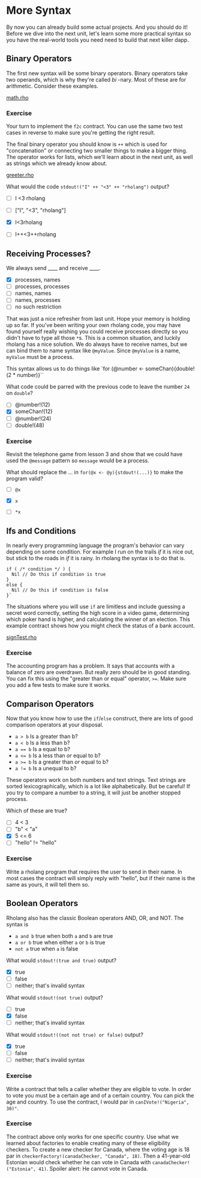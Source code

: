 # More Syntax

By now you can already build some actual projects. And you should do it! Before we dive into the next unit, let's learn some more practical syntax so you have the real-world tools you need need to build that next killer dapp.

## Binary Operators
The first new syntax will be some binary operators. Binary operators take two operands, which is why they're called _bi_ -nary. Most of these are for arithmetic. Consider these examples.

[math.rho](math.rho)

### Exercise
Your turn to implement the `f2c` contract. You can use the same two test cases in reverse to make sure you're getting the right result.

The final binary operator you should know is `++` which is used for "concatenation" or connecting two smaller things to make a bigger thing. The operator works for lists, which we'll learn about in the next unit, as well as strings which we already know about.

[greeter.rho](greeter.rho)

What would the code `stdout!("I" ++ "<3" ++ "rholang")` output?
- [ ] I <3 rholang
- [ ] ["I", "<3", "rholang"]
- [x] I<3rholang
- [ ] I++<3++rholang



## Receiving Processes?

We always send ____ and receive ____.
- [x] processes, names
- [ ] processes, processes
- [ ] names, names
- [ ] names, processes
- [ ] no such restriction

<!-- TODO: Another standing at a mailbox drawing. Maybe mix it up with the kind of mailbox that mounts on the front of your house or a mail slot or something. "Awww man, bills again? I wanted love letters." -->

That was just a nice refresher from last unit. Hope your memory is holding up so far. If you've been writing your own rholang code, you may have found yourself really wishing you could receive processes directly so you didn't have to type all those `*`s. This is a common situation, and luckily rholang has a nice solution. We do always have to receive names, but we can bind them to name syntax like `@myValue`. Since `@myValue` is a name, `myValue` must be a process.

This syntax allows us to do things like
`for (@number <- someChan){double!(2 * number)}``

What code could be parred with the previous code to leave the number `24` on `double`?
- [ ] @number!(12)
- [x] someChan!(12)
- [ ] @number!(24)
- [ ] double!(48)

### Exercise
Revisit the telephone game from lesson 3 and show that we could have used the `@message` pattern so `message` would be a process.

What should replace the ... in `for(@x <- @y){stdout!(...)}` to make the program valid?
- [ ] `@x`
- [x] `x`
- [ ] `*x`


## Ifs and Conditions
In nearly every programming language the program's behavior can vary depending on some condition. For example I run on the trails _if_ it is nice out, but stick to the roads in _if_ it is rainy. In rholang the syntax is to do that is.

```
if ( /* condition */ ) {
  Nil // Do this if condition is true
}
else {
  Nil // Do this if condition is false
}`
```

The situations where you will use `if` are limitless and include guessing a secret word correctly, setting the high score in a video game, determining which poker hand is higher, and calculating the winner of an election. This example contract shows how you might check the status of a bank account.

[signTest.rho](signTest.rho)

### Exercise
The accounting program has a problem. It says that accounts with a balance of zero are overdrawn. But really zero should be in good standing. You can fix this using the "greater than or equal" operator, `>=`. Make sure you add a few tests to make sure it works.


## Comparison Operators
Now that you know how to use the `if`/`else` construct, there are lots of good comparison operators at your disposal.
* `a > b` Is a greater than b?
* `a < b` Is a less than b?
* `a == b` Is a equal to b?
* `a <= b` Is a less than _or_ equal to b?
* `a >= b` Is a greater than _or_ equal to b?
* `a != b` Is a unequal to b?

These operators work on both numbers and text strings. Text strings are sorted lexicographically, which is a lot like alphabetically. But be careful! If you try to compare a number to a string, it will just be another stopped process.

Which of these are true?
- [ ] 4 < 3
- [ ] "b" < "a"
- [x] 5 <= 6
- [ ] "hello" != "hello"

### Exercise

Write a rholang program that requires the user to send in their name. In most cases the contract will simply reply with "hello", but if their name is the same as yours, it will tell them so.

## Boolean Operators
Rholang also has the classic Boolean operators AND, OR, and NOT. The syntax is

* `a and b` true when both `a` and `b` are true
* `a or b` true when either `a` or `b` is true
* `not a` true when `a` is false

What would `stdout!(true and true)` output?
- [x] true
- [ ] false
- [ ] neither; that's invalid syntax

What would `stdout!(not true)` output?
- [ ] true
- [x] false
- [ ] neither; that's invalid syntax

What would `stdout!((not not true) or false)` output?
- [x] true
- [ ] false
- [ ] neither; that's invalid syntax

### Exercise
Write a contract that tells a caller whether they are eligible to vote. In order to vote you must be a certain age and of a certain country. You can pick the age and country. To use the contract, I would par in `canIVote!("Nigeria", 30)"`.

### Exercise
The contract above only works for one specific country. Use what we learned about factories to enable creating many of these eligibility checkers. To create a new checker for Canada, where the voting age is 18 par in `checkerFactory!(canadaChecker, "Canada", 18)`. Then a 41-year-old Estonian would check whether he can vote in Canada with `canadaChecker!("Estonia", 41)`. Spoiler alert: He cannot vote in Canada.
